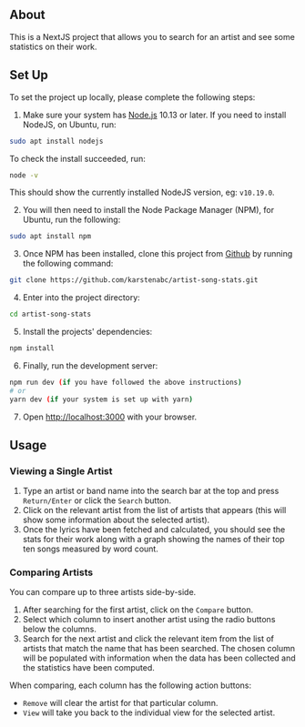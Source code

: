 ## About
This is a NextJS project that allows you to search for an artist and see some statistics on their work.

## Set Up
To set the project up locally, please complete the following steps:

1. Make sure your system has [Node.js](https://nodejs.org/en/) 10.13 or later. If you need to install NodeJS, on Ubuntu, run:
```bash
sudo apt install nodejs
```
To check the install succeeded, run:
```bash
node -v
```
This should show the currently installed NodeJS version, eg: `v10.19.0`.


2. You will then need to install the Node Package Manager (NPM), for Ubuntu, run the following:
```bash
sudo apt install npm
```

3. Once NPM has been installed, clone this project from [Github](https://github.com/karstenabc/artist-song-stats) by running the following command:
```bash
git clone https://github.com/karstenabc/artist-song-stats.git
```

4. Enter into the project directory:
```bash
cd artist-song-stats
```

5. Install the projects' dependencies:
```bash
npm install
```

6. Finally, run the development server:
```bash
npm run dev (if you have followed the above instructions)
# or
yarn dev (if your system is set up with yarn)
```

7. Open [http://localhost:3000](http://localhost:3000) with your browser.


## Usage
### Viewing a Single Artist
1. Type an artist or band name into the search bar at the top and press `Return/Enter` or click the `Search` button.
2. Click on the relevant artist from the list of artists that appears (this will show some information about the selected artist).
3. Once the lyrics have been fetched and calculated, you should see the stats for their work along with a graph showing the names of their top ten songs measured by word count.

### Comparing Artists
You can compare up to three artists side-by-side.
1. After searching for the first artist, click on the `Compare` button.
2. Select which column to insert another artist using the radio buttons below the columns.
3. Search for the next artist and click the relevant item from the list of artists that match the name that has been searched. The chosen column will be populated with information when the data has been collected and the statistics have been computed.

When comparing, each column has the following action buttons:
- `Remove` will clear the artist for that particular column.
- `View` will take you back to the individual view for the selected artist.